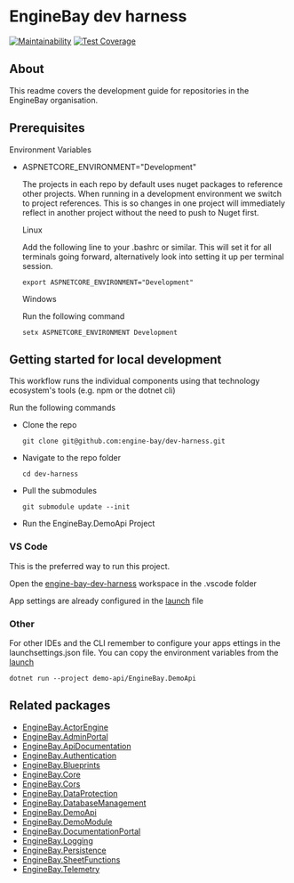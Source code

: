 # EngineBay dev harness

[![Maintainability](https://api.codeclimate.com/v1/badges/0dd1667750eed82bf5e9/maintainability)](https://codeclimate.com/github/engine-bay/engine-bay-ce/maintainability)
[![Test Coverage](https://api.codeclimate.com/v1/badges/0dd1667750eed82bf5e9/test_coverage)](https://codeclimate.com/github/engine-bay/engine-bay-ce/test_coverage)

## About

This readme covers the development guide for repositories in the EngineBay organisation.

## Prerequisites

Environment Variables

- ASPNETCORE_ENVIRONMENT="Development"

  The projects in each repo by default uses nuget packages to reference other projects. When running in a development environment we switch to project references. This is so changes in one project will immediately reflect in another project without the need to push to Nuget first.

  Linux

  Add the following line to your .bashrc or similar. This will set it for all terminals going forward, alternatively look into setting it up per terminal session.

  ```
  export ASPNETCORE_ENVIRONMENT="Development"
  ```

  Windows

  Run the following command

  ```
  setx ASPNETCORE_ENVIRONMENT Development
  ```

## Getting started for local development

This workflow runs the individual components using that technology ecosystem's tools (e.g. npm or the dotnet cli)

Run the following commands

- Clone the repo

  ```
  git clone git@github.com:engine-bay/dev-harness.git
  ```

- Navigate to the repo folder

  ```
  cd dev-harness
  ```

- Pull the submodules

  ```
  git submodule update --init
  ```

- Run the EngineBay.DemoApi Project

### VS Code

This is the preferred way to run this project.

Open the [engine-bay-dev-harness](.vscode/engine-bay-dev-harness.code-workspace) workspace in the .vscode folder

App settings are already configured in the [launch](.vscode/launch.json) file

### Other

For other IDEs and the CLI remember to configure your apps ettings in the launchsettings.json file. You can copy the environment variables from the [launch](.vscode/launch.json)

```
dotnet run --project demo-api/EngineBay.DemoApi
```

## Related packages

- [EngineBay.ActorEngine](https://github.com/engine-bay/actor-engine)
- [EngineBay.AdminPortal](https://github.com/engine-bay/admin-portal)
- [EngineBay.ApiDocumentation](https://github.com/engine-bay/api-documentation)
- [EngineBay.Authentication](https://github.com/engine-bay/authentication)
- [EngineBay.Blueprints](https://github.com/engine-bay/blueprints)
- [EngineBay.Core](https://github.com/engine-bay/core)
- [EngineBay.Cors](https://github.com/engine-bay/cors)
- [EngineBay.DataProtection](https://github.com/engine-bay/data-protection)
- [EngineBay.DatabaseManagement](https://github.com/engine-bay/database-management)
- [EngineBay.DemoApi](https://github.com/engine-bay/demo-api)
- [EngineBay.DemoModule](https://github.com/engine-bay/demo-module)
- [EngineBay.DocumentationPortal](https://github.com/engine-bay/documentation-portal)
- [EngineBay.Logging](https://github.com/engine-bay/logging)
- [EngineBay.Persistence](https://github.com/engine-bay/persistence)
- [EngineBay.SheetFunctions](https://github.com/engine-bay/sheet-functions)
- [EngineBay.Telemetry](https://github.com/engine-bay/telemetry)
